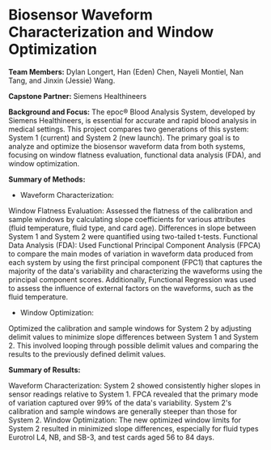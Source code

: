 # Biosensor Waveform Characterization and Window Optimization

**Team Members:** Dylan Longert, Han (Eden) Chen, Nayeli Montiel, Nan Tang, and Jinxin (Jessie) Wang.

**Capstone Partner:** Siemens Healthineers

**Background and Focus:** The epoc® Blood Analysis System, developed by Siemens Healthineers, is essential for accurate and rapid blood analysis in medical settings. This project compares two generations of this system: System 1 (current) and System 2 (new launch). The primary goal is to analyze and optimize the biosensor waveform data from both systems, focusing on window flatness evaluation, functional data analysis (FDA), and window optimization.

**Summary of Methods:**

- Waveform Characterization:
   
Window Flatness Evaluation: Assessed the flatness of the calibration and sample windows by calculating slope coefficients for various attributes (fluid temperature, fluid type, and card age). Differences in slope between System 1 and System 2 were quantified using two-tailed t-tests.
Functional Data Analysis (FDA): Used Functional Principal Component Analysis (FPCA) to compare the main modes of variation in waveform data produced from each system by using the first principal component (FPC1) that captures the majority of the data's variability and characterizing the waveforms using the principal component scores. Additionally, Functional Regression was used to assess the influence of external factors on the waveforms, such as the fluid temperature.

- Window Optimization:
   
Optimized the calibration and sample windows for System 2 by adjusting delimit values to minimize slope differences between System 1 and System 2. This involved looping through possible delimit values and comparing the results to the previously defined delimit values.

**Summary of Results:**

Waveform Characterization:  System 2 showed consistently higher slopes in sensor readings relative to System 1. FPCA revealed that the primary mode of variation captured over 99% of the data's variability. System 2's calibration and sample windows are generally steeper than those for System 2.
Window Optimization: The new optimized window limits for System 2 resulted in minimized slope differences, especially for fluid types Eurotrol L4, NB, and SB-3, and test cards aged 56 to 84 days.



